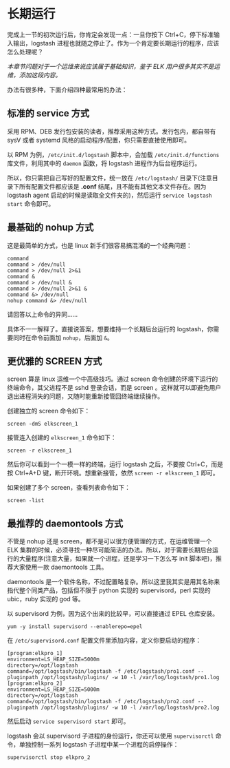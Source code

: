 # 长期运行

完成上一节的初次运行后，你肯定会发现一点：一旦你按下 Ctrl+C，停下标准输入输出，logstash 进程也就随之停止了。作为一个肯定要长期运行的程序，应该怎么处理呢？

*本章节问题对于一个运维来说应该属于基础知识，鉴于 ELK 用户很多其实不是运维，添加这段内容。*

办法有很多种，下面介绍四种最常用的办法：

## 标准的 service 方式

采用 RPM、DEB 发行包安装的读者，推荐采用这种方式。发行包内，都自带有 sysV 或者 systemd 风格的启动程序/配置，你只需要直接使用即可。

以 RPM 为例，`/etc/init.d/logstash` 脚本中，会加载 `/etc/init.d/functions` 库文件，利用其中的 `daemon` 函数，将 logstash 进程作为后台程序运行。

所以，你只需把自己写好的配置文件，统一放在 `/etc/logstash/` 目录下(注意目录下所有配置文件都应该是 **.conf** 结尾，且不能有其他文本文件存在。因为 logstash agent 启动的时候是读取全文件夹的)，然后运行 `service logstash start` 命令即可。

## 最基础的 nohup 方式

这是最简单的方式，也是 linux 新手们很容易搞混淆的一个经典问题：

```
command
command > /dev/null
command > /dev/null 2>&1
command &
command > /dev/null &
command > /dev/null 2>&1 &
command &> /dev/null
nohup command &> /dev/null
```

请回答以上命令的异同……

具体不一一解释了。直接说答案，想要维持一个长期后台运行的 logstash，你需要同时在命令前面加 `nohup`，后面加 `&`。

## 更优雅的 SCREEN 方式

screen 算是 linux 运维一个中高级技巧。通过 screen 命令创建的环境下运行的终端命令，其父进程不是 sshd 登录会话，而是 screen 。这样就可以即避免用户退出进程消失的问题，又随时能重新接管回终端继续操作。

创建独立的 screen 命令如下：

```
screen -dmS elkscreen_1
```

接管连入创建的 `elkscreen_1` 命令如下：

```
screen -r elkscreen_1
```

然后你可以看到一个一模一样的终端，运行 logstash 之后，不要按 Ctrl+C，而是按 Ctrl+A+D 键，断开环境。想重新接管，依然 `screen -r elkscreen_1` 即可。

如果创建了多个 screen，查看列表命令如下：

```
screen -list
```

## 最推荐的 daemontools 方式

不管是 nohup 还是 screen，都不是可以很方便管理的方式，在运维管理一个 ELK 集群的时候，必须寻找一种尽可能简洁的办法。所以，对于需要长期后台运行的大量程序(注意大量，如果就一个进程，还是学习一下怎么写 init 脚本吧)，推荐大家使用一款 daemontools 工具。

daemontools 是一个软件名称，不过配置略复杂。所以这里我其实是用其名称来指代整个同类产品，包括但不限于 python 实现的 supervisord，perl 实现的 ubic，ruby 实现的 god 等。

以 supervisord 为例，因为这个出来的比较早，可以直接通过 EPEL 仓库安装。

```
yum -y install supervisord --enablerepo=epel
```

在 `/etc/supervisord.conf` 配置文件里添加内容，定义你要启动的程序：

```
[program:elkpro_1]
environment=LS_HEAP_SIZE=5000m
directory=/opt/logstash
command=/opt/logstash/bin/logstash -f /etc/logstash/pro1.conf --pluginpath /opt/logstash/plugins/ -w 10 -l /var/log/logstash/pro1.log
[program:elkpro_2]
environment=LS_HEAP_SIZE=5000m
directory=/opt/logstash
command=/opt/logstash/bin/logstash -f /etc/logstash/pro2.conf --pluginpath /opt/logstash/plugins/ -w 10 -l /var/log/logstash/pro2.log
```

然后启动 `service supervisord start` 即可。

logstash 会以 supervisord 子进程的身份运行，你还可以使用 `supervisorctl` 命令，单独控制一系列 logstash 子进程中某一个进程的启停操作：

`supervisorctl stop elkpro_2`

